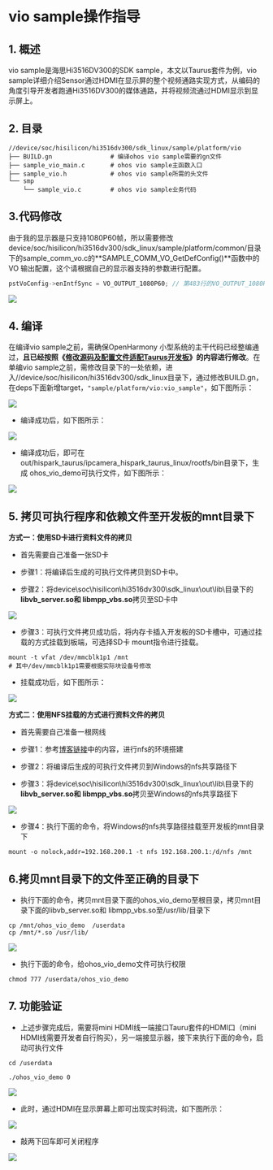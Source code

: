 # vio sample操作指导

## 1. 概述

vio  sample是海思Hi3516DV300的SDK sample，本文以Taurus套件为例，vio sample详细介绍Sensor通过HDMI在显示屏的整个视频通路实现方式，从编码的角度引导开发者跑通Hi3516DV300的媒体通路，并将视频流通过HDMI显示到显示屏上。

## 2. 目录

```shell
//device/soc/hisilicon/hi3516dv300/sdk_linux/sample/platform/vio
├── BUILD.gn                # 编译ohos vio sample需要的gn文件
├── sample_vio_main.c       # ohos vio sample主函数入口
├── sample_vio.h            # ohos vio sample所需的头文件
└── smp
    └── sample_vio.c        # ohos vio sample业务代码
```

## 3.代码修改

由于我的显示器是只支持1080P60帧，所以需要修改device/soc/hisilicon/hi3516dv300/sdk_linux/sample/platform/common/目录下的sample_comm_vo.c的**SAMPLE_COMM_VO_GetDefConfig()**函数中的VO 输出配置，这个请根据自己的显示器支持的参数进行配置。

```c++
pstVoConfig->enIntfSync = VO_OUTPUT_1080P60; // 第483行的VO_OUTPUT_1080P30; 改成 VO_OUTPUT_1080P60;
```

![](https://gitee.com/wgm2022/mypic/raw/master/hispark_taurus_color_space_convert_sample/037%E4%BF%AE%E6%94%B9KCF%E7%9A%84HDMI%E8%BE%93%E5%87%BA.png)

## 4. 编译

在编译vio sample之前，需确保OpenHarmony 小型系统的主干代码已经整编通过，**且已经按照《[修改源码及配置文件适配Taurus开发板](../../taurus/doc/2.2.1.%E4%BF%AE%E6%94%B9%E6%BA%90%E7%A0%81%E5%8F%8A%E9%85%8D%E7%BD%AE%E6%96%87%E4%BB%B6%E9%80%82%E9%85%8DTaurus%E5%BC%80%E5%8F%91%E6%9D%BF.md)》的内容进行修改**。在单编vio sample之前，需修改目录下的一处依赖，进入//device/soc/hisilicon/hi3516dv300/sdk_linux目录下，通过修改BUILD.gn，在deps下面新增target，``"sample/platform/vio:vio_sample"``，如下图所示：

![](https://gitee.com/wgm2022/mypic/raw/master/hispark_taurus_nnie_sample/151vio_build_gn.png)

* 编译成功后，如下图所示：

![](https://gitee.com/wgm2022/mypic/raw/master/hispark_taurus_helloworld_sample/0002-build%20success.png)

* 编译成功后，即可在out/hispark_taurus/ipcamera_hispark_taurus_linux/rootfs/bin目录下，生成 ohos_vio_demo可执行文件，如下图所示：

![](https://gitee.com/wgm2022/mypic/raw/master/hispark_taurus_nnie_sample/152vio_%E5%8F%AF%E6%89%A7%E8%A1%8C%E6%96%87%E4%BB%B6.png)

## 5. 拷贝可执行程序和依赖文件至开发板的mnt目录下

**方式一：使用SD卡进行资料文件的拷贝**

* 首先需要自己准备一张SD卡
* 步骤1：将编译后生成的可执行文件拷贝到SD卡中。

* 步骤2：将device\soc\hisilicon\hi3516dv300\sdk_linux\out\lib\目录下的**libvb_server.so和 libmpp_vbs.so**拷贝至SD卡中

![](https://gitee.com/wgm2022/mypic/raw/master/hispark_taurus_nnie_sample/153vio%E7%9A%84U%E7%9B%98%E6%8B%B7%E8%B4%9D%E4%BE%9D%E8%B5%96%E6%96%87%E4%BB%B6.png)



* 步骤3：可执行文件拷贝成功后，将内存卡插入开发板的SD卡槽中，可通过挂载的方式挂载到板端，可选择SD卡 mount指令进行挂载。

```shell
mount -t vfat /dev/mmcblk1p1 /mnt
# 其中/dev/mmcblk1p1需要根据实际块设备号修改
```

* 挂载成功后，如下图所示：

![](https://gitee.com/wgm2022/mypic/raw/master/hispark_taurus_nnie_sample/155vioSD%E5%8D%A1%E6%8C%82%E8%BD%BD.png)

**方式二：使用NFS挂载的方式进行资料文件的拷贝**

* 首先需要自己准备一根网线
* 步骤1：参考[博客链接](https://blog.csdn.net/Wu_GuiMing/article/details/115872995?spm=1001.2014.3001.5501)中的内容，进行nfs的环境搭建

* 步骤2：将编译后生成的可执行文件拷贝到Windows的nfs共享路径下

* 步骤3：将device\soc\hisilicon\hi3516dv300\sdk_linux\out\lib\目录下的**libvb_server.so和 libmpp_vbs.so**拷贝至Windows的nfs共享路径下

![](https://gitee.com/wgm2022/mypic/raw/master/hispark_taurus_nnie_sample/154vio%E7%9A%84nfs%E6%8B%B7%E8%B4%9D%E4%BE%9D%E8%B5%96%E6%96%87%E4%BB%B6.png)

* 步骤4：执行下面的命令，将Windows的nfs共享路径挂载至开发板的mnt目录下

```
mount -o nolock,addr=192.168.200.1 -t nfs 192.168.200.1:/d/nfs /mnt
```

## 6.拷贝mnt目录下的文件至正确的目录下

* 执行下面的命令，拷贝mnt目录下面的ohos_vio_demo至根目录，拷贝mnt目录下面的libvb_server.so和 libmpp_vbs.so至/usr/lib/目录下

```
cp /mnt/ohos_vio_demo  /userdata
cp /mnt/*.so /usr/lib/
```

![](https://gitee.com/wgm2022/mypic/raw/master/hispark_taurus_nnie_sample/156vio%E6%8B%B7%E8%B4%9D%E4%BE%9D%E8%B5%96%E6%96%87%E4%BB%B6%E8%87%B3%E5%BC%80%E5%8F%91%E6%9D%BF.png)

* 执行下面的命令，给ohos_vio_demo文件可执行权限

```
chmod 777 /userdata/ohos_vio_demo
```

## 7. 功能验证

* 上述步骤完成后，需要将mini HDMI线一端接口Tauru套件的HDMI口（mini HDMI线需要开发者自行购买），另一端接显示器，接下来执行下面的命令，启动可执行文件

```
cd /userdata

./ohos_vio_demo 0
```

![](https://gitee.com/wgm2022/mypic/raw/master/hispark_taurus_nnie_sample/157vio%E6%89%A7%E8%A1%8Csampleindex0.png)

* 此时，通过HDMI在显示屏幕上即可出现实时码流，如下图所示：

![](https://gitee.com/wgm2022/mypic/raw/master/hispark_taurus_nnie_sample/169vio%E6%98%BE%E7%A4%BA%E7%9A%84%E7%8E%B0%E8%B1%A1.png)

* 敲两下回车即可关闭程序

![](https://gitee.com/wgm2022/mypic/raw/master/hispark_taurus_helloworld_sample/0007-helloworld%20log.png)

